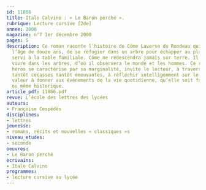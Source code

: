 ```yaml
---
id: 11866
title: Italo Calvino : « Le Baron perché ». 
rubrique: Lecture cursive [2de]
annee: 2000
magazine: n°7 1er décembre 2000
pages: 5
description: Ce roman raconte l’histoire de Côme Laverse du Rondeau qui choisit, à
  l’âge de douze ans, de se réfugier dans un arbre pour échapper au plat d’escargots
  servi à la table familiale. Côme ne redescendra jamais sur terre. Il apprendra à
  vivre dans les arbres, d’où il observera le monde et les hommes. Ce roman dont le
  héros se caractérise par sa marginalité, invite le lecteur, à travers des situations
  tantôt cocasses tantôt émouvantes, à réfléchir intelligemment sur le sens ou la
  valeur à donner aux événements de la vie quotidienne, qu’elle soit familiale, sentimentale
  ou même historique.
article_pdf: 11866.pdf
revue: L’école des lettres des lycées
auteurs:
- Françoise Cespédès
disciplines:
- lettres
jeunesse:
- romans, récits et nouvelles « classiques »s
niveau_etudes:
- seconde
oeuvres:
- Le Baron perché
ecrivains:
- Italo Calvino
programmes:
- lecture cursive au lycée
---
```

